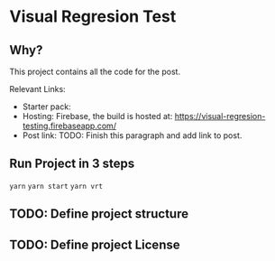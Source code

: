 # Visual Regresion Test

## Why? 
This project contains all the code for the post.


Relevant Links:
* Starter pack: 
* Hosting: Firebase, the build is hosted at: https://visual-regresion-testing.firebaseapp.com/
* Post link: TODO: Finish this paragraph and add link to post.

## Run Project in 3 steps
`yarn`
`yarn start`
`yarn vrt`

## TODO: Define project structure


## TODO: Define project License
